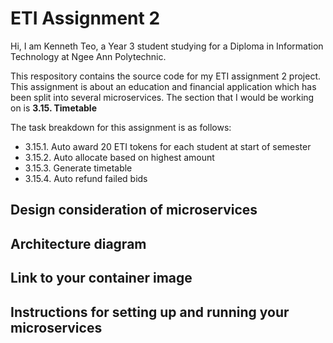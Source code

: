 # ETI Assignment 2

Hi, I am Kenneth Teo, a Year 3 student studying for a Diploma in Information Technology at Ngee Ann Polytechnic.

This respository contains the source code for my ETI assignment 2 project.
This assignment is about an education and financial application which has been split into several microservices. The section that I would be working on is **3.15. Timetable**

The task breakdown for this assignment is as follows:

- 3.15.1. Auto award 20 ETI tokens for each student at start of semester
- 3.15.2. Auto allocate based on highest amount
- 3.15.3. Generate timetable
- 3.15.4. Auto refund failed bids

## Design consideration of microservices

## Architecture diagram

## Link to your container image

## Instructions for setting up and running your microservices
